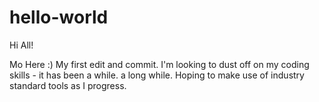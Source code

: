 # hello-world


Hi All! 

Mo Here :) My first edit and commit.
I'm looking to dust off on my coding skills - it has been a while. a long while.
Hoping to make use of industry standard tools as I progress. 
